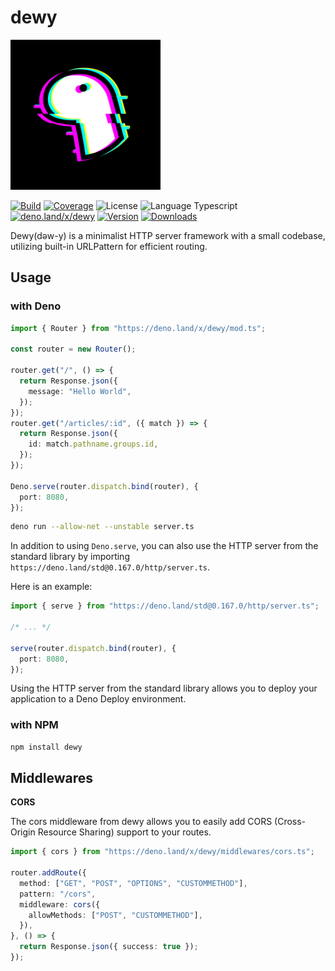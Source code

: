 # dewy

<a href="https://github.com/denostack"><img src="https://raw.githubusercontent.com/denostack/images/main/logo.svg" width="240" /></a>

<p>
  <a href="https://github.com/denostack/dewy/actions"><img alt="Build" src="https://img.shields.io/github/actions/workflow/status/denostack/dewy/ci.yml?branch=main&logo=github&style=flat-square" /></a>
  <a href="https://codecov.io/gh/denostack/dewy"><img alt="Coverage" src="https://img.shields.io/codecov/c/gh/denostack/dewy?style=flat-square" /></a>
  <img alt="License" src="https://img.shields.io/npm/l/dewy.svg?style=flat-square" />
  <img alt="Language Typescript" src="https://img.shields.io/badge/language-Typescript-007acc.svg?style=flat-square" />
  <br />
  <a href="https://deno.land/x/dewy"><img alt="deno.land/x/dewy" src="https://img.shields.io/badge/dynamic/json?url=https://api.github.com/repos/denostack/dewy/tags&query=$[0].name&display_name=tag&label=deno.land/x/dewy@&style=flat-square&logo=deno&labelColor=000&color=777" /></a>
  <a href="https://www.npmjs.com/package/dewy"><img alt="Version" src="https://img.shields.io/npm/v/dewy.svg?style=flat-square&logo=npm" /></a>
  <a href="https://npmcharts.com/compare/dewy?minimal=true"><img alt="Downloads" src="https://img.shields.io/npm/dt/dewy.svg?style=flat-square" /></a>
</p>

Dewy(dǝw-y) is a minimalist HTTP server framework with a small codebase,
utilizing built-in URLPattern for efficient routing.

## Usage

### with Deno

```ts
import { Router } from "https://deno.land/x/dewy/mod.ts";

const router = new Router();

router.get("/", () => {
  return Response.json({
    message: "Hello World",
  });
});
router.get("/articles/:id", ({ match }) => {
  return Response.json({
    id: match.pathname.groups.id,
  });
});

Deno.serve(router.dispatch.bind(router), {
  port: 8080,
});
```

```bash
deno run --allow-net --unstable server.ts
```

In addition to using `Deno.serve`, you can also use the HTTP server from the
standard library by importing `https://deno.land/std@0.167.0/http/server.ts`.

Here is an example:

```ts
import { serve } from "https://deno.land/std@0.167.0/http/server.ts";

/* ... */

serve(router.dispatch.bind(router), {
  port: 8080,
});
```

Using the HTTP server from the standard library allows you to deploy your
application to a Deno Deploy environment.

### with NPM

```bash
npm install dewy
```

## Middlewares

**CORS**

The cors middleware from dewy allows you to easily add CORS (Cross-Origin
Resource Sharing) support to your routes.

```ts
import { cors } from "https://deno.land/x/dewy/middlewares/cors.ts";

router.addRoute({
  method: ["GET", "POST", "OPTIONS", "CUSTOMMETHOD"],
  pattern: "/cors",
  middleware: cors({
    allowMethods: ["POST", "CUSTOMMETHOD"],
  }),
}, () => {
  return Response.json({ success: true });
});
```
